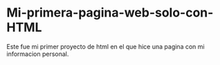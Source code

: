 # Mi-primera-pagina-web-solo-con-HTML
 Este fue mi primer proyecto de html en el que hice una pagina con mi informacion personal.

